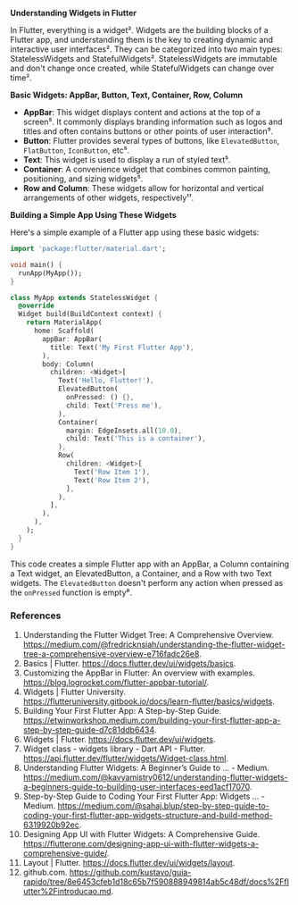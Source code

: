 **Understanding Widgets in Flutter**

In Flutter, everything is a widget². Widgets are the building blocks of a Flutter app, and understanding them is the key to creating dynamic and interactive user interfaces². They can be categorized into two main types: StatelessWidgets and StatefulWidgets². StatelessWidgets are immutable and don't change once created, while StatefulWidgets can change over time².

**Basic Widgets: AppBar, Button, Text, Container, Row, Column**

- **AppBar**: This widget displays content and actions at the top of a screen⁵. It commonly displays branding information such as logos and titles and often contains buttons or other points of user interaction⁹.
- **Button**: Flutter provides several types of buttons, like `ElevatedButton`, `FlatButton`, `IconButton`, etc⁵.
- **Text**: This widget is used to display a run of styled text⁵.
- **Container**: A convenience widget that combines common painting, positioning, and sizing widgets⁵.
- **Row and Column**: These widgets allow for horizontal and vertical arrangements of other widgets, respectively¹¹.

**Building a Simple App Using These Widgets**

Here's a simple example of a Flutter app using these basic widgets:

```dart
import 'package:flutter/material.dart';

void main() {
  runApp(MyApp());
}

class MyApp extends StatelessWidget {
  @override
  Widget build(BuildContext context) {
    return MaterialApp(
      home: Scaffold(
        appBar: AppBar(
          title: Text('My First Flutter App'),
        ),
        body: Column(
          children: <Widget>[
            Text('Hello, Flutter!'),
            ElevatedButton(
              onPressed: () {},
              child: Text('Press me'),
            ),
            Container(
              margin: EdgeInsets.all(10.0),
              child: Text('This is a container'),
            ),
            Row(
              children: <Widget>[
                Text('Row Item 1'),
                Text('Row Item 2'),
              ],
            ),
          ],
        ),
      ),
    );
  }
}
```

This code creates a simple Flutter app with an AppBar, a Column containing a Text widget, an ElevatedButton, a Container, and a Row with two Text widgets. The `ElevatedButton` doesn't perform any action when pressed as the `onPressed` function is empty⁸.

### References

1. Understanding the Flutter Widget Tree: A Comprehensive Overview. https://medium.com/@fredricknsiah/understanding-the-flutter-widget-tree-a-comprehensive-overview-e716fadc26e8.
2. Basics | Flutter. https://docs.flutter.dev/ui/widgets/basics.
3. Customizing the AppBar in Flutter: An overview with examples. https://blog.logrocket.com/flutter-appbar-tutorial/.
4. Widgets | Flutter University. https://flutteruniversity.gitbook.io/docs/learn-flutter/basics/widgets.
5. Building Your First Flutter App: A Step-by-Step Guide. https://etwinworkshop.medium.com/building-your-first-flutter-app-a-step-by-step-guide-d7c81ddb6434.
6. Widgets | Flutter. https://docs.flutter.dev/ui/widgets.
7. Widget class - widgets library - Dart API - Flutter. https://api.flutter.dev/flutter/widgets/Widget-class.html.
8. Understanding Flutter Widgets: A Beginner’s Guide to ... - Medium. https://medium.com/@kavyamistry0612/understanding-flutter-widgets-a-beginners-guide-to-building-user-interfaces-eed1acf17070.
9. Step-by-Step Guide to Coding Your First Flutter App: Widgets ... - Medium. https://medium.com/@sahaj.blup/step-by-step-guide-to-coding-your-first-flutter-app-widgets-structure-and-build-method-6319920b92ec.
10. Designing App UI with Flutter Widgets: A Comprehensive Guide. https://flutterone.com/designing-app-ui-with-flutter-widgets-a-comprehensive-guide/.
11. Layout | Flutter. https://docs.flutter.dev/ui/widgets/layout.
12. github.com. https://github.com/kustavo/guia-rapido/tree/8e6453cfeb1d18c65b7f590888949814ab5c48df/docs%2Fflutter%2Fintroducao.md.
